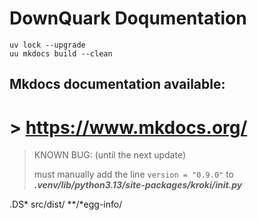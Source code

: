 # DownQuark Doqumentation

```
uv lock --upgrade
uu mkdocs build --clean
```


## Mkdocs documentation available:
# > https://www.mkdocs.org/

> KNOWN BUG: (until the next update)
>
> must manually add the line `version = "0.9.0"` to _**.venv/lib/python3.13/site-packages/kroki/__init__.py**_

.DS*
src/dist/
**/*egg-info/
